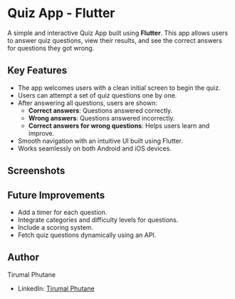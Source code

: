 # Quiz App - Flutter  

A simple and interactive Quiz App built using **Flutter**. This app allows users to answer quiz questions, view their results, and see the correct answers for questions they got wrong.

## Key Features  
- The app welcomes users with a clean initial screen to begin the quiz.  
- Users can attempt a set of quiz questions one by one.  
- After answering all questions, users are shown:  
    - **Correct answers**: Questions answered correctly.  
    - **Wrong answers**: Questions answered incorrectly.  
    - **Correct answers for wrong questions**: Helps users learn and improve.
- Smooth navigation with an intuitive UI built using Flutter.  
- Works seamlessly on both Android and iOS devices.  

## Screenshots

## Future Improvements
- Add a timer for each question.
- Integrate categories and difficulty levels for questions.
- Include a scoring system.
- Fetch quiz questions dynamically using an API.

## Author
Tirumal Phutane

- LinkedIn: [Tirumal Phutane](https://www.linkedin.com/in/tirumal-phutane-09543915a/)
